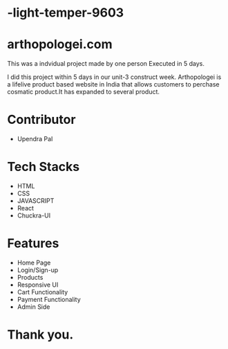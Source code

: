 # -light-temper-9603
# arthopologei.com

This was a indvidual project made by one person Executed in 5 days.

I did this project within 5 days in our unit-3 construct week. Arthopologei is a lifelive product based website  in India that allows customers to perchase cosmatic product.It has expanded to several product.

<h1>Contributor</h1>
<ul>
<li>Upendra Pal</li>
</ul>

<h1>Tech Stacks</h1>

<ul>
<li>HTML</li>
<li>CSS</li>
<li>JAVASCRIPT</li>
<li>React</li>
<li>Chuckra-UI</li>
</ul>

<h1>Features</h1>

<ul>
<li>Home Page</li>
<li>Login/Sign-up</li>
<li>Products</li>
<li>Responsive UI</li>
<li>Cart Functionality</li>
<li>Payment Functionality</li>
<li>Admin Side</li>
</ul>

<h1>Thank you.</h1>